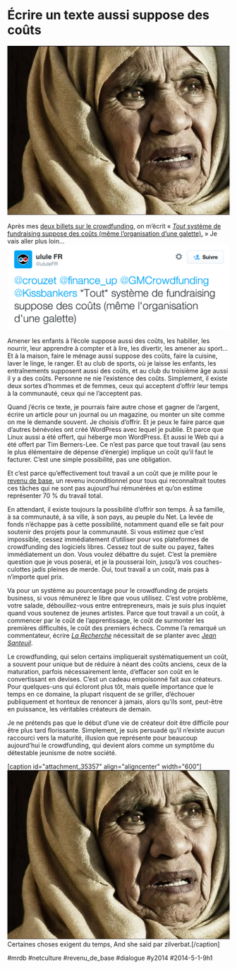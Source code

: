 # Écrire un texte aussi suppose des coûts

![](_i/maturity.webp)

Après mes [deux billets sur le crowdfunding](#crowdfunding), on m’écrit « [*Tout* système de fundraising suppose des coûts (même l’organisation d’une galette).](https://twitter.com/ululeFR/status/461539671739482113) » Je vais aller plus loin…
![Ulule](_i/ulule.png)

Amener les enfants à l’école suppose aussi des coûts, les habiller, les nourrir, leur apprendre à compter et à lire, les divertir, les amener au sport… Et à la maison, faire le ménage aussi suppose des coûts, faire la cuisine, laver le linge, le ranger. Et au club de sports, où je laisse les enfants, les entraînements supposent aussi des coûts, et au club du troisième âge aussi il y a des coûts. Personne ne nie l’existence des coûts. Simplement, il existe deux sortes d’hommes et de femmes, ceux qui acceptent d’offrir leur temps à la communauté, ceux qui ne l’acceptent pas.

Quand j’écris ce texte, je pourrais faire autre chose et gagner de l’argent, écrire un article pour un journal ou un magazine, ou monter un site comme on me le demande souvent. Je choisis d’offrir. Et je peux le faire parce que d’autres bénévoles ont créé WordPress avec lequel je publie. Et parce que Linux aussi a été offert, qui héberge mon WordPress. Et aussi le Web qui a été offert par Tim Berners-Lee. Ce n’est pas parce que tout travail (au sens le plus élémentaire de dépense d’énergie) implique un coût qu’il faut le facturer. C’est une simple possibilité, pas une obligation.

Et c’est parce qu’effectivement tout travail a un coût que je milite pour le [revenu de base](#revenu-de-base), un revenu inconditionnel pour tous qui reconnaîtrait toutes ces tâches qui ne sont pas aujourd’hui rémunérées et qu’on estime représenter 70 % du travail total.

En attendant, il existe toujours la possibilité d’offrir son temps. À sa famille, à sa communauté, à sa ville, à son pays, au peuple du Net. La levée de fonds n’échappe pas à cette possibilité, notamment quand elle se fait pour soutenir des projets pour la communauté. Si vous estimez que c’est impossible, cessez immédiatement d’utiliser pour vos plateformes de crowdfunding des logiciels libres. Cessez tout de suite ou payez, faites immédiatement un don. Vous voulez débattre du sujet. C’est la première question que je vous poserai, et je la pousserai loin, jusqu’à vos couches-culottes jadis pleines de merde. Oui, tout travail a un coût, mais pas à n’importe quel prix.

Va pour un système au pourcentage pour le crowdfunding de projets business, si vous rémunérez le libre que vous utilisez. C’est votre problème, votre salade, débouillez-vous entre entrepreneurs, mais je suis plus inquiet quand vous soutenez de jeunes artistes. Parce que tout travail a un coût, à commencer par le coût de l’apprentissage, le coût de surmonter les premières difficultés, le coût des premiers échecs. Comme l’a remarqué un commentateur, écrire [*La Recherche*](http://fr.wikipedia.org/wiki/%C3%80_la_recherche_du_temps_perdu) nécessitait de se planter avec [*Jean Santeuil*](http://fr.wikipedia.org/wiki/Jean_Santeuil).

Le crowdfunding, qui selon certains impliquerait systématiquement un coût, a souvent pour unique but de réduire à néant des coûts anciens, ceux de la maturation, parfois nécessairement lente, d’effacer son coût en le convertissant en devises. C’est un cadeau empoisonné fait aux créateurs. Pour quelques-uns qui écloront plus tôt, mais quelle importance que le temps en ce domaine, la plupart risquent de se griller, d’échouer publiquement et honteux de renoncer à jamais, alors qu’ils sont, peut-être en puissance, les véritables créateurs de demain.

Je ne prétends pas que le début d’une vie de créateur doit être difficile pour être plus tard florissante. Simplement, je suis persuadé qu’il n’existe aucun raccourci vers la maturité, illusion que représente pour beaucoup aujourd’hui le crowdfunding, qui devient alors comme un symptôme du détestable jeunisme de notre société.

[caption id="attachment\_35357" align="aligncenter" width="600"][![Certaines choses exigent du temps, And she said par zilverbat.](_i/maturity.webp)](https://www.flickr.com/photos/25228175@N08/5987750137/) Certaines choses exigent du temps, And she said par zilverbat.[/caption]

#mrdb #netculture #revenu_de_base #dialogue #y2014 #2014-5-1-9h1
